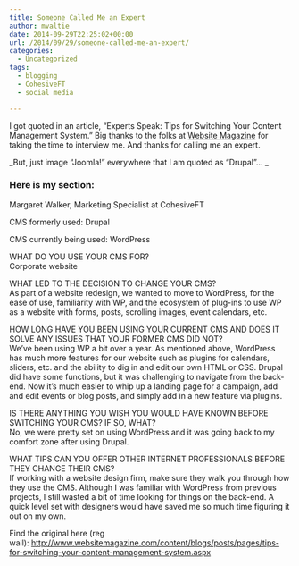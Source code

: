 ```yaml
---
title: Someone Called Me an Expert
author: mvaltie
date: 2014-09-29T22:25:02+00:00
url: /2014/09/29/someone-called-me-an-expert/
categories:
  - Uncategorized
tags:
  - blogging
  - CohesiveFT
  - social media

---
```

I got quoted in an article, &#8220;Experts Speak: Tips for Switching Your Content Management System.&#8221; Big thanks to the folks at [Website Magazine][1] for taking the time to interview me. And thanks for calling me an expert.

_But, just image &#8220;Joomla!&#8221; everywhere that I am quoted as &#8220;Drupal&#8221;&#8230; _

### Here is my section:

Margaret Walker, Marketing Specialist at CohesiveFT

CMS formerly used: Drupal

CMS currently being used: WordPress

WHAT DO YOU USE YOUR CMS FOR?  
Corporate website

WHAT LED TO THE DECISION TO CHANGE YOUR CMS?  
As part of a website redesign, we wanted to move to WordPress, for the ease of use, familiarity with WP, and the ecosystem of plug-ins to use WP as a website with forms, posts, scrolling images, event calendars, etc.

HOW LONG HAVE YOU BEEN USING YOUR CURRENT CMS AND DOES IT SOLVE ANY ISSUES THAT YOUR FORMER CMS DID NOT?  
We’ve been using WP a bit over a year. As mentioned above, WordPress has much more features for our website such as plugins for calendars, sliders, etc. and the ability to dig in and edit our own HTML or CSS. Drupal did have some functions, but it was challenging to navigate from the back-end. Now it’s much easier to whip up a landing page for a campaign, add and edit events or blog posts, and simply add in a new feature via plugins.

IS THERE ANYTHING YOU WISH YOU WOULD HAVE KNOWN BEFORE SWITCHING YOUR CMS? IF SO, WHAT?  
No, we were pretty set on using WordPress and it was going back to my comfort zone after using Drupal.

WHAT TIPS CAN YOU OFFER OTHER INTERNET PROFESSIONALS BEFORE THEY CHANGE THEIR CMS?  
If working with a website design firm, make sure they walk you through how they use the CMS. Although I was familiar with WordPress from previous projects, I still wasted a bit of time looking for things on the back-end. A quick level set with designers would have saved me so much time figuring it out on my own.

Find the original here (reg wall): <http://www.websitemagazine.com/content/blogs/posts/pages/tips-for-switching-your-content-management-system.aspx>

 [1]: http://www.websitemagazine.com/content/blogs/posts/pages/tips-for-switching-your-content-management-system.aspx